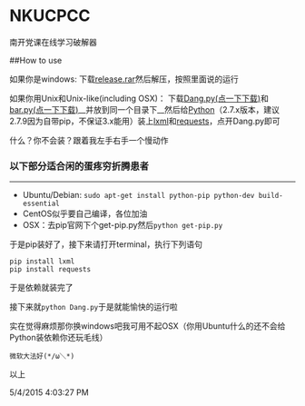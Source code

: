 # NKUCPCC
南开党课在线学习破解器

##How to use

如果你是windows: 下载[release.rar](https://raw.githubusercontent.com/NKUCodingCat/NKUCPCC/master/release.rar)然后解压，按照里面说的运行

如果你用Unix和Unix-like(including OSX)： 下载[Dang.py(点一下下载)](https://raw.githubusercontent.com/NKUCodingCat/NKUCPCC/master/Dang.py)和[bar.py(点一下下载)](https://raw.githubusercontent.com/NKUCodingCat/NKUCPCC/master/bar.py)__并放到同一个目录下__然后给[Python](https://www.python.org/downloads/)（2.7.x版本，建议2.7.9因为自带pip，不保证3.x能用）装上[lxml](http://lxml.de/installation.html)和[requests](http://docs.python-requests.org/en/latest/user/install/#install)，点开Dang.py即可

什么？你不会装？跟着我左手右手一个慢动作

### 以下部分适合闲的蛋疼穷折腾患者 ###
----------------------------------
- Ubuntu/Debian: `sudo apt-get install python-pip python-dev build-essential`
- CentOS似乎要自己编译，各位加油
- OSX：去pip官网下个get-pip.py然后`python get-pip.py`

于是pip装好了，接下来请打开terminal，执行下列语句

    pip install lxml
    pip install requests
于是依赖就装完了

接下来就`python Dang.py`于是就能愉快的运行啦

实在觉得麻烦那你换windows吧我可用不起OSX（你用Ubuntu什么的还不会给Python装依赖你还玩毛线）

    微软大法好(*/ω＼*)

以上

5/4/2015 4:03:27 PM 